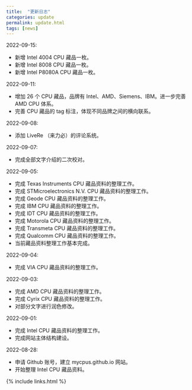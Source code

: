```yaml
---
title:  "更新日志"
categories: update
permalink: update.html
tags: [news]
---
```


2022-09-15:

- 新增 Intel 4004 CPU 藏品一枚。
- 新增 Intel 8008 CPU 藏品一枚。
- 新增 Intel P8080A CPU 藏品一枚。

2022-09-11:

- 增加 26 个 CPU 藏品，品牌有 Intel、AMD、Siemens、IBM。进一步完善 AMD CPU 体系。
- 完善 CPU 藏品的 tag 标注，体现不同品牌之间的横向联系。

2022-09-08:

- 添加 LiveRe （来力必）的评论系统。

2022-09-07:

- 完成全部文字介绍的二次校对。

2022-09-05:

- 完成 Texas Instruments CPU 藏品资料的整理工作。
- 完成 STMicroelectronics N.V. CPU 藏品资料的整理工作。
- 完成 Geode CPU 藏品资料的整理工作。
- 完成 IBM CPU 藏品资料的整理工作。
- 完成 IDT CPU 藏品资料的整理工作。
- 完成 Motorola CPU 藏品资料的整理工作。
- 完成 Transmeta CPU 藏品资料的整理工作。
- 完成 Qualcomm CPU 藏品资料的整理工作。
- 当前藏品资料整理工作基本完成。

2022-09-04:

- 完成 VIA CPU 藏品资料的整理工作。

2022-09-03:

- 完成 AMD CPU 藏品资料的整理工作。
- 完成 Cyrix CPU 藏品资料的整理工作。
- 对部分文字进行润色修改。

2022-09-01:

- 完成 Intel CPU 藏品资料的整理工作。
- 完成网站主体结构建设。


2022-08-28:

- 申请 Github 账号，建立 mycpus.github.io 网站。
- 开始整理 Intel CPU 藏品资料。

{% include links.html %}
